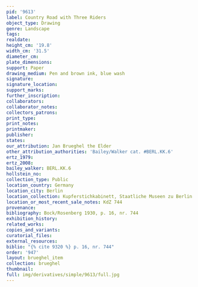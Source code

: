 ```yaml
---
pid: '9613'
label: Country Road with Three Riders
object_type: Drawing
genre: Landscape
tags: 
realdate: 
height_cm: '19.8'
width_cm: '31.5'
diameter_cm: 
plate_dimensions: 
support: Paper
drawing_medium: Pen and brown ink, blue wash
signature: 
signature_location: 
support_marks: 
further_inscription: 
collaborators: 
collaborator_notes: 
collectors_patrons: 
print_type: 
print_notes: 
printmaker: 
publisher: 
states: 
our_attribution: Jan Brueghel the Elder
other_attribution_authorities: 'Bailey/Walker cat. #BERL.KK.6'
ertz_1979: 
ertz_2008: 
bailey_walker: BERL.KK.6
hollstein_no: 
collection_type: Public
location_country: Germany
location_city: Berlin
location_collection: Kupferstichkabinett, Staatliche Museen zu Berlin
location_or_most_recent_sale_notes: KdZ 744
provenance: 
bibliography: Bock/Rosenberg 1930, p. 16, nr. 744
exhibition_history: 
related_works: 
copies_and_variants: 
curatorial_files: 
external_resources: 
biblio: "{% cite 9320 %} p. 16, nr. 744"
order: '947'
layout: brueghel_item
collection: brueghel
thumbnail: 
full: img/derivatives/simple/9613/full.jpg
---
```

